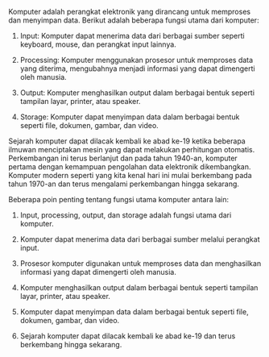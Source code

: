 Komputer adalah perangkat elektronik yang dirancang untuk memproses dan menyimpan data. Berikut adalah beberapa fungsi utama dari komputer:

1.  Input: Komputer dapat menerima data dari berbagai sumber seperti keyboard, mouse, dan perangkat input lainnya.
    
2.  Processing: Komputer menggunakan prosesor untuk memproses data yang diterima, mengubahnya menjadi informasi yang dapat dimengerti oleh manusia.
    
3.  Output: Komputer menghasilkan output dalam berbagai bentuk seperti tampilan layar, printer, atau speaker.
    
4.  Storage: Komputer dapat menyimpan data dalam berbagai bentuk seperti file, dokumen, gambar, dan video.
    

Sejarah komputer dapat dilacak kembali ke abad ke-19 ketika beberapa ilmuwan menciptakan mesin yang dapat melakukan perhitungan otomatis. Perkembangan ini terus berlanjut dan pada tahun 1940-an, komputer pertama dengan kemampuan pengolahan data elektronik dikembangkan. Komputer modern seperti yang kita kenal hari ini mulai berkembang pada tahun 1970-an dan terus mengalami perkembangan hingga sekarang.

Beberapa poin penting tentang fungsi utama komputer antara lain:

1.  Input, processing, output, dan storage adalah fungsi utama dari komputer.
    
2.  Komputer dapat menerima data dari berbagai sumber melalui perangkat input.
    
3.  Prosesor komputer digunakan untuk memproses data dan menghasilkan informasi yang dapat dimengerti oleh manusia.
    
4.  Komputer menghasilkan output dalam berbagai bentuk seperti tampilan layar, printer, atau speaker.
    
5.  Komputer dapat menyimpan data dalam berbagai bentuk seperti file, dokumen, gambar, dan video.
    
6.  Sejarah komputer dapat dilacak kembali ke abad ke-19 dan terus berkembang hingga sekarang.